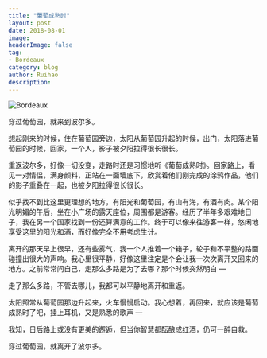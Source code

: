 ```yaml
---
title: "葡萄成熟时"
layout: post
date: 2018-08-01
image: 
headerImage: false
tag:
- Bordeaux
category: blog
author: Ruihao
description: 
---
```


![Bordeaux](https://github.com/ruihqiu/ruihqiu.github.io/blob/master/assets/images/Bordeaux.jpg?raw=true)

<div class="breaker"></div>

穿过葡萄园，就来到波尔多。

想起刚来的时候，住在葡萄园旁边，太阳从葡萄园升起的时候，出门，太阳落进葡萄园的时候，回家，一个人，影子被夕阳拉得很长很长。

重返波尔多，好像一切没变，走路时还是习惯地听《葡萄成熟时》。回家路上，看见一对情侣，满身颜料，正站在一面墙底下，欣赏着他们刚完成的涂鸦作品，他们的影子重叠在一起，也被夕阳拉得很长很长。

似乎找不到比这里更理想的地方，有阳光和葡萄园，有山有海，有酒有肉。某个阳光明媚的午后，坐在小广场的露天座位，周围都是游客。经历了半年多艰难地日子，我在另一个国家找到一份还算满意的工作。终于可以像来往游客一样，悠闲地享受这里的阳光和酒，而好像完全不用考虑生计。

离开的那天早上很早，还有些雾气，我一个人推着一个箱子，轮子和不平整的路面碰撞出很大的声响。我心里很平静，好像这里注定是个会让我一次次离开又回来的地方。之前常常问自己，走那么多路是为了去哪？那个时候突然明白 —

走了那么多路，不管去哪儿，我都可以平静地离开和重返。

太阳照常从葡萄园那边升起来，火车慢慢启动。我心想着，再回来，就应该是葡萄成熟时了吧，挂上耳机，又是熟悉的歌声 —

我知，日后路上或没有更美的邂逅，但当你智慧都酝酿成红酒，仍可一醉自救。

穿过葡萄园，就离开了波尔多。

<div class="breaker"></div>